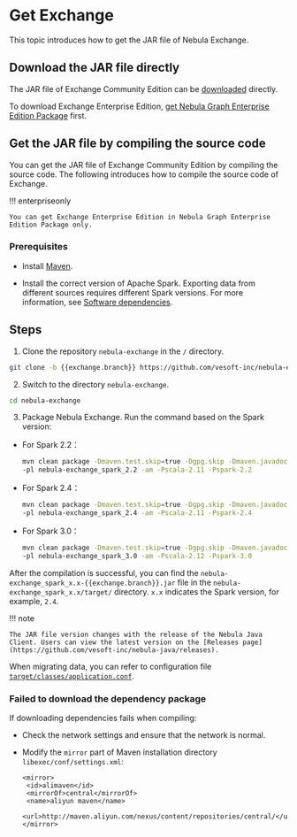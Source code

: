# Get Exchange

This topic introduces how to get the JAR file of Nebula Exchange.

## Download the JAR file directly

The JAR file of Exchange Community Edition can be [downloaded](https://github.com/vesoft-inc/nebula-exchange/releases) directly.

To download Exchange Enterprise Edition, [get Nebula Graph Enterprise Edition Package](https://nebula-graph.io/pricing/) first.

## Get the JAR file by compiling the source code

You can get the JAR file of Exchange Community Edition by compiling the source code. The following introduces how to compile the source code of Exchange.

!!! enterpriseonly

    You can get Exchange Enterprise Edition in Nebula Graph Enterprise Edition Package only.

### Prerequisites

- Install [Maven](https://maven.apache.org/download.cgi).

- Install the correct version of Apache Spark. Exporting data from different sources requires different Spark versions. For more information, see [Software dependencies](about-exchange/ex-ug-limitations.md).

## Steps

1. Clone the repository `nebula-exchange` in the `/` directory.

  ```bash
  git clone -b {{exchange.branch}} https://github.com/vesoft-inc/nebula-exchange.git
  ```

2. Switch to the directory `nebula-exchange`.

  ```bash
  cd nebula-exchange
  ```

3. Package Nebula Exchange. Run the command based on the Spark version:

  - For Spark 2.2：

    ```bash
    mvn clean package -Dmaven.test.skip=true -Dgpg.skip -Dmaven.javadoc.skip=true \
    -pl nebula-exchange_spark_2.2 -am -Pscala-2.11 -Pspark-2.2
    ```

  - For Spark 2.4：

    ```bash
    mvn clean package -Dmaven.test.skip=true -Dgpg.skip -Dmaven.javadoc.skip=true \
    -pl nebula-exchange_spark_2.4 -am -Pscala-2.11 -Pspark-2.4
    ```

  - For Spark 3.0：

    ```bash
    mvn clean package -Dmaven.test.skip=true -Dgpg.skip -Dmaven.javadoc.skip=true \
    -pl nebula-exchange_spark_3.0 -am -Pscala-2.12 -Pspark-3.0
    ```

After the compilation is successful, you can find the `nebula-exchange_spark_x.x-{{exchange.branch}}.jar` file in the `nebula-exchange_spark_x.x/target/` directory. `x.x` indicates the Spark version, for example, `2.4`.

!!! note

    The JAR file version changes with the release of the Nebula Java Client. Users can view the latest version on the [Releases page](https://github.com/vesoft-inc/nebula-java/releases).

When migrating data, you can refer to configuration file [`target/classes/application.conf`](https://github.com/vesoft-inc/nebula-exchange/blob/master/nebula-exchange/src/main/resources/application.conf).

### Failed to download the dependency package

If downloading dependencies fails when compiling:

- Check the network settings and ensure that the network is normal.

- Modify the `mirror` part of Maven installation directory `libexec/conf/settings.xml`:

  ```text
  <mirror>
   <id>alimaven</id>
   <mirrorOf>central</mirrorOf>
   <name>aliyun maven</name>
   <url>http://maven.aliyun.com/nexus/content/repositories/central/</url>
  </mirror>
  ```
